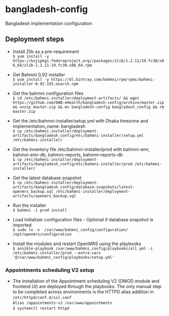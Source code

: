 # bangladesh-config  
Bangladesh implementation configuration  


## Deployment steps  
* Install Zlib as a pre-requirement  
```$ yum install -y https://kojipkgs.fedoraproject.org//packages/zlib/1.2.11/19.fc30/x86_64/zlib-1.2.11-19.fc30.x86_64.rpm```

* Get Bahmni 0.92 installer  
```$ yum install -y https://dl.bintray.com/bahmni/rpm/rpms/bahmni-installer-0.92-155.noarch.rpm```

* Get the bahmni configuration files  
```$ cd /etc/bahmni-installer/deployment-artifacts/ && wget https://github.com/DWB-eHealth/bangladesh-config/archive/master.zip && unzip master.zip && mv bangladesh-config bangladesh_config && rm master.zip```

* Get the /etc/bahmni-installer/setup.yml with Dhaka timezone and implementation_name: bangladesh  
```$ cp /etc/bahmni-installer/deployment-artifacts/bangladesh_config/etc/bahmni-installer/setup.yml /etc/bahmni-installer/```

* Get the inventory file /etc/bahmni-installer/prod with bahmni-emr, bahmni-emr-db, bahmni-reports, bahmni-reports-db  
```$ cp /etc/bahmni-installer/deployment-artifacts/bangladesh_config/etc/bahmni-installer/prod /etc/bahmni-installer/```

* Get the latest database snapshot  
```$ cp /etc/bahmni-installer/deployment-artifacts/bangladesh_config/database-snapshots/latest-openmrs_backup.sql /etc/bahmni-installer/deployment-artifacts/openmrs_backup.sql```

* Run the installer  
```$ bahmni -i prod install```

* Load Initializer configuration files - Optional if database snapshot is imported  
```$ sudo ln -s  /var/www/bahmni_config/configuration/ /opt/openmrs/configuration```

* Install the modules and restart OpenMRS using the playbooks  
```$ ansible-playbook /var/www/bahmni_config/playbooks/all.yml -i /etc/bahmni-installer/prod --extra-vars '@/var/www/bahmni_config/playbooks/setup.yml'```

### Appointments scheduling V2 setup  
* The installation of the Appointment scheduling V2 (OMOD module and frontend UI) are deployed through the playbooks. The only manual step to be completed across environments is the HTTPD alias addition in `/etc/httpd/conf.d/ssl.conf`  
`Alias /appointments-v2 /var/www/appointments`  
`$ systemctl restart httpd`  
